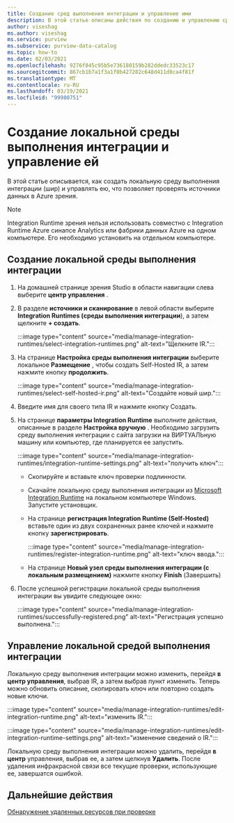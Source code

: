 ```yaml
---
title: Создание сред выполнения интеграции и управление ими
description: В этой статье описаны действия по созданию и управлению средой выполнения интеграции в Azure зрения.
author: viseshag
ms.author: viseshag
ms.service: purview
ms.subservice: purview-data-catalog
ms.topic: how-to
ms.date: 02/03/2021
ms.openlocfilehash: 9276f845c95b5e736180159b282ddedc33523c17
ms.sourcegitcommit: 867cb1b7a1f3a1f0b427282c648d411d0ca4f81f
ms.translationtype: MT
ms.contentlocale: ru-RU
ms.lasthandoff: 03/19/2021
ms.locfileid: "99980751"
---
```

# <a name="create-and-manage-a-self-hosted-integration-runtime"></a>Создание локальной среды выполнения интеграции и управление ей

В этой статье описывается, как создать локальную среду выполнения интеграции (шир) и управлять ею, что позволяет проверять источники данных в Azure зрения.

> [!NOTE]
> Integration Runtime зрения нельзя использовать совместно с Integration Runtime Azure синапсе Analytics или фабрики данных Azure на одном компьютере. Его необходимо установить на отдельном компьютере.

## <a name="create-a-self-hosted-integration-runtime"></a>Создание локальной среды выполнения интеграции

1. На домашней странице зрения Studio в области навигации слева выберите **центр управления** .

2. В разделе **источники и сканирование** в левой области выберите **Integration Runtimes (среды выполнения интеграции**), а затем щелкните **+ создать**.

   :::image type="content" source="media/manage-integration-runtimes/select-integration-runtimes.png" alt-text="Щелкните IR.":::

3. На странице **Настройка среды выполнения интеграции** выберите локальное **Размещение** , чтобы создать Self-Hosted IR, а затем нажмите кнопку **продолжить**.

   :::image type="content" source="media/manage-integration-runtimes/select-self-hosted-ir.png" alt-text="Создайте новый шир.":::

4. Введите имя для своего типа IR и нажмите кнопку Создать.

5. На странице **параметры Integration Runtime** выполните действия, описанные в разделе **Настройка вручную** . Необходимо загрузить среду выполнения интеграции с сайта загрузки на ВИРТУАЛЬную машину или компьютер, где планируется ее запустить.

   :::image type="content" source="media/manage-integration-runtimes/integration-runtime-settings.png" alt-text="получить ключ":::

   - Скопируйте и вставьте ключ проверки подлинности.

   - Скачайте локальную среду выполнения интеграции из [Microsoft Integration Runtime](https://www.microsoft.com/download/details.aspx?id=39717) на локальном компьютере Windows. Запустите установщик.

   - На странице **регистрация Integration Runtime (Self-Hosted)** вставьте один из двух сохраненных ранее ключей и нажмите кнопку **зарегистрировать**.

     :::image type="content" source="media/manage-integration-runtimes/register-integration-runtime.png" alt-text="ключ ввода.":::

   - На странице **Новый узел среды выполнения интеграции (с локальным размещением)** нажмите кнопку **Finish** (Завершить)

6. После успешной регистрации локальной среды выполнения интеграции вы увидите следующее окно:

   :::image type="content" source="media/manage-integration-runtimes/successfully-registered.png" alt-text="Регистрация успешно выполнена.":::

## <a name="manage-a-self-hosted-integration-runtime"></a>Управление локальной средой выполнения интеграции

Локальную среду выполнения интеграции можно изменить, перейдя **в** **центр управления**, выбрав IR, а затем выбрав пункт изменить. Теперь можно обновить описание, скопировать ключ или повторно создать новые ключи.

:::image type="content" source="media/manage-integration-runtimes/edit-integration-runtime.png" alt-text="изменить IR.":::

:::image type="content" source="media/manage-integration-runtimes/edit-integration-runtime-settings.png" alt-text="изменение сведений о IR.":::

Локальную среду выполнения интеграции можно удалить, перейдя **в центр** управления, выбрав ее, а затем щелкнув **Удалить**. После удаления инфракрасной связи все текущие проверки, использующие ее, завершатся ошибкой.

## <a name="next-steps"></a>Дальнейшие действия

[Обнаружение удаленных ресурсов при проверке](concept-detect-deleted-assets.md)
